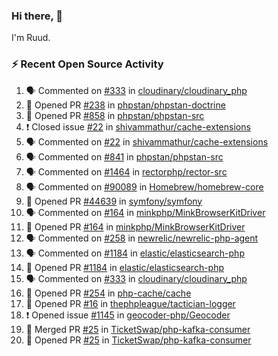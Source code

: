 ### Hi there, 👋

I'm Ruud.
 
### :zap: Recent Open Source Activity

<!--START_SECTION:activity-->
1. 🗣 Commented on [#333](https://github.com/cloudinary/cloudinary_php/issues/333) in [cloudinary/cloudinary_php](https://github.com/cloudinary/cloudinary_php)
2. 💪 Opened PR [#238](https://github.com/phpstan/phpstan-doctrine/pull/238) in [phpstan/phpstan-doctrine](https://github.com/phpstan/phpstan-doctrine)
3. 💪 Opened PR [#858](https://github.com/phpstan/phpstan-src/pull/858) in [phpstan/phpstan-src](https://github.com/phpstan/phpstan-src)
4. ❗️ Closed issue [#22](https://github.com/shivammathur/cache-extensions/issues/22) in [shivammathur/cache-extensions](https://github.com/shivammathur/cache-extensions)
5. 🗣 Commented on [#22](https://github.com/shivammathur/cache-extensions/issues/22) in [shivammathur/cache-extensions](https://github.com/shivammathur/cache-extensions)
6. 🗣 Commented on [#841](https://github.com/phpstan/phpstan-src/issues/841) in [phpstan/phpstan-src](https://github.com/phpstan/phpstan-src)
7. 🗣 Commented on [#1464](https://github.com/rectorphp/rector-src/issues/1464) in [rectorphp/rector-src](https://github.com/rectorphp/rector-src)
8. 🗣 Commented on [#90089](https://github.com/Homebrew/homebrew-core/issues/90089) in [Homebrew/homebrew-core](https://github.com/Homebrew/homebrew-core)
9. 💪 Opened PR [#44639](https://github.com/symfony/symfony/pull/44639) in [symfony/symfony](https://github.com/symfony/symfony)
10. 🗣 Commented on [#164](https://github.com/minkphp/MinkBrowserKitDriver/issues/164) in [minkphp/MinkBrowserKitDriver](https://github.com/minkphp/MinkBrowserKitDriver)
11. 💪 Opened PR [#164](https://github.com/minkphp/MinkBrowserKitDriver/pull/164) in [minkphp/MinkBrowserKitDriver](https://github.com/minkphp/MinkBrowserKitDriver)
12. 🗣 Commented on [#258](https://github.com/newrelic/newrelic-php-agent/issues/258) in [newrelic/newrelic-php-agent](https://github.com/newrelic/newrelic-php-agent)
13. 🗣 Commented on [#1184](https://github.com/elastic/elasticsearch-php/issues/1184) in [elastic/elasticsearch-php](https://github.com/elastic/elasticsearch-php)
14. 💪 Opened PR [#1184](https://github.com/elastic/elasticsearch-php/pull/1184) in [elastic/elasticsearch-php](https://github.com/elastic/elasticsearch-php)
15. 🗣 Commented on [#333](https://github.com/cloudinary/cloudinary_php/issues/333) in [cloudinary/cloudinary_php](https://github.com/cloudinary/cloudinary_php)
16. 💪 Opened PR [#254](https://github.com/php-cache/cache/pull/254) in [php-cache/cache](https://github.com/php-cache/cache)
17. 💪 Opened PR [#16](https://github.com/thephpleague/tactician-logger/pull/16) in [thephpleague/tactician-logger](https://github.com/thephpleague/tactician-logger)
18. ❗️ Opened issue [#1145](https://github.com/geocoder-php/Geocoder/issues/1145) in [geocoder-php/Geocoder](https://github.com/geocoder-php/Geocoder)
19. 🎉 Merged PR [#25](https://github.com/TicketSwap/php-kafka-consumer/pull/25) in [TicketSwap/php-kafka-consumer](https://github.com/TicketSwap/php-kafka-consumer)
20. 💪 Opened PR [#25](https://github.com/TicketSwap/php-kafka-consumer/pull/25) in [TicketSwap/php-kafka-consumer](https://github.com/TicketSwap/php-kafka-consumer)
<!--END_SECTION:activity-->
